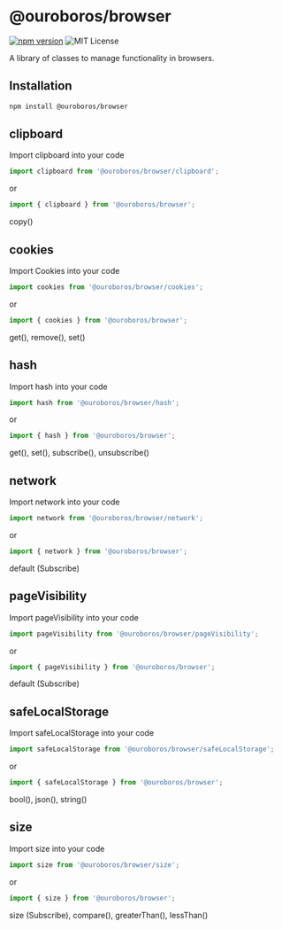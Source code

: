 # @ouroboros/browser

[![npm version](https://img.shields.io/npm/v/@ouroboros/browser.svg)](https://www.npmjs.com/package/@ouroboros/browser) ![MIT License](https://img.shields.io/npm/l/@ouroboros/browser.svg)

A library of classes to manage functionality in browsers.

## Installation

```bash
npm install @ouroboros/browser
```

## clipboard

Import clipboard into your code

```javascript
import clipboard from '@ouroboros/browser/clipboard';
```

or

```javascript
import { clipboard } from '@ouroboros/browser';
```

copy()

## cookies

Import Cookies into your code

```javascript
import cookies from '@ouroboros/browser/cookies';
```

or

```javascript
import { cookies } from '@ouroboros/browser';
```

get(), remove(), set()

## hash

Import hash into your code

```javascript
import hash from '@ouroboros/browser/hash';
```

or

```javascript
import { hash } from '@ouroboros/browser';
```

get(), set(), subscribe(), unsubscribe()

## network

Import network into your code

```javascript
import network from '@ouroboros/browser/network';
```

or

```javascript
import { network } from '@ouroboros/browser';
```

default (Subscribe)

## pageVisibility

Import pageVisibility into your code

```javascript
import pageVisibility from '@ouroboros/browser/pageVisibility';
```

or

```javascript
import { pageVisibility } from '@ouroboros/browser';
```

default (Subscribe)

## safeLocalStorage

Import safeLocalStorage into your code

```javascript
import safeLocalStorage from '@ouroboros/browser/safeLocalStorage';
```

or

```javascript
import { safeLocalStorage } from '@ouroboros/browser';
```

bool(), json(), string()

## size

Import size into your code

```javascript
import size from '@ouroboros/browser/size';
```

or

```javascript
import { size } from '@ouroboros/browser';
```

size (Subscribe), compare(), greaterThan(), lessThan()